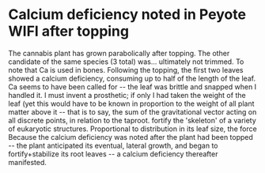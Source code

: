 # Calcium deficiency noted in Peyote WIFI after topping

The cannabis plant has grown parabolically after topping. The other candidate of the same species (3 total) was... ultimately not trimmed. To note that Ca is used in bones. Following the topping, the first two leaves showed a calcium deficiency, consuming up to half of the length of the leaf. Ca seems to have been called for -- the leaf was brittle and snapped when I handled it. I must invent a prosthetic; if only I had taken the weight of the leaf (yet this would have to be known in proportion to the weight of all plant matter above it -- that is to say, the sum of the gravitational vector acting on all discrete points, in relation to the taproot. fortify the 'skeleton' of a variety of eukaryotic structures. Proportional to distribution in its leaf size, the force 
Because the calcium deficiency was noted after the plant had been topped -- the plant anticipated its eventual, lateral growth, and began to fortify+stabilize its root leaves -- a calcium deficiency thereafter manifested.
